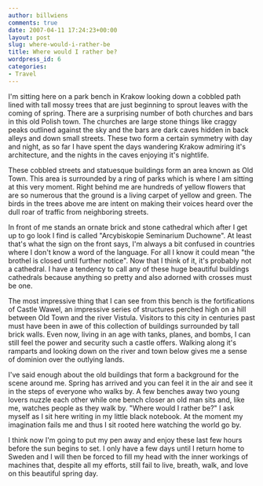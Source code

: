 ```yaml
---
author: billwiens
comments: true
date: 2007-04-11 17:24:23+00:00
layout: post
slug: where-would-i-rather-be
title: Where would I rather be?
wordpress_id: 6
categories:
- Travel
---
```


I'm sitting here on a park bench in Krakow looking down a cobbled path lined with tall mossy trees that are just beginning to sprout leaves with the coming of spring.  There are a surprising number of both churches and bars in this old Polish town.  The churches are large stone things like craggy peaks outlined against the sky and the bars are dark caves hidden in back alleys and down small streets.  These two form a certain symmetry with day and night, as so far I have spent the days wandering Krakow admiring it's architecture, and the nights in the caves enjoying it's nightlife.

These cobbled streets and statuesque buildings form an area known as Old Town.  This area is surrounded by a ring of parks which is where I am sitting at this very moment.  Right behind me are hundreds of yellow flowers that are so numerous that the ground is a living carpet of yellow and green.  The birds in the trees above me are intent on making their voices heard over the dull roar of traffic from neighboring streets.

In front of me stands an ornate brick and stone cathedral which after I get up to go look I find is called "Arcybiskopie Seminarium Duchowne".  At least that's what the sign on the front says, I'm always a bit confused in countries where I don't know a word of the language.  For all I know it could mean "the brothel is closed until further notice".  Now that I think of it, it's probably not a cathedral.  I have a tendency to call any of these huge beautiful buildings cathedrals because anything so pretty and also adorned with crosses must be one.

The most impressive thing that I can see from this bench is the fortifications of Castle Wawel, an impressive series of structures perched high on a hill between Old Town and the river Vistula.  Visitors to this city in centuries past must have been in awe of this collection of buildings surrounded by tall brick walls.  Even now, living in an age with tanks, planes, and bombs, I can still feel the power and security such a castle offers.  Walking along it's ramparts and looking down on the river and town below gives me a sense of dominion over the outlying lands.

I've said enough about the old buildings that form a background for the scene around me.  Spring has arrived and you can feel it in the air and see it in the steps of everyone who walks by.  A few benches away two young lovers nuzzle each other while one bench closer an old man sits and, like me, watches people as they walk by.  "Where would I rather be?" I ask myself as I sit here writing in my little black notebook.  At the moment my imagination fails me and thus I sit rooted here watching the world go by.

I think now I'm going to put my pen away and enjoy these last few hours before the sun begins to set.  I only have a few days until I return home to Sweden and I will then be forced to fill my head with the inner workings of machines that, despite all my efforts, still fail to live, breath, walk, and love on this beautiful spring day.
